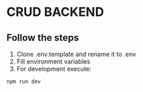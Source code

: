 # CRUD BACKEND

## Follow the steps
1. Clone .env.template and rename it to .env
2. Fill environment variables
3. For development execute:
```
npm run dev
```
